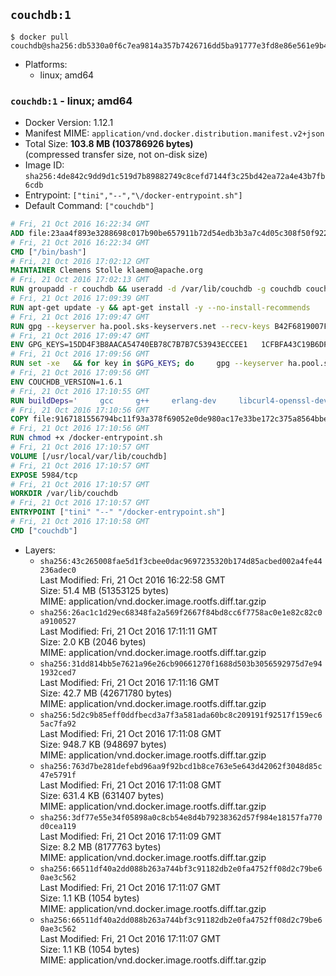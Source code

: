 ## `couchdb:1`

```console
$ docker pull couchdb@sha256:db5330a0f6c7ea9814a357b7426716dd5ba91777e3fd8e86e561e9b41811f012
```

-	Platforms:
	-	linux; amd64

### `couchdb:1` - linux; amd64

-	Docker Version: 1.12.1
-	Manifest MIME: `application/vnd.docker.distribution.manifest.v2+json`
-	Total Size: **103.8 MB (103786926 bytes)**  
	(compressed transfer size, not on-disk size)
-	Image ID: `sha256:4de842c9dd9d1c519d7b89882749c8cefd7144f3c25bd42ea72a4e43b7fb6cdb`
-	Entrypoint: `["tini","--","\/docker-entrypoint.sh"]`
-	Default Command: `["couchdb"]`

```dockerfile
# Fri, 21 Oct 2016 16:22:34 GMT
ADD file:23aa4f893e3288698c017b90be657911b72d54edb3b3a7c4d05c308f50f9228f in / 
# Fri, 21 Oct 2016 16:22:34 GMT
CMD ["/bin/bash"]
# Fri, 21 Oct 2016 17:02:12 GMT
MAINTAINER Clemens Stolle klaemo@apache.org
# Fri, 21 Oct 2016 17:02:13 GMT
RUN groupadd -r couchdb && useradd -d /var/lib/couchdb -g couchdb couchdb
# Fri, 21 Oct 2016 17:09:39 GMT
RUN apt-get update -y && apt-get install -y --no-install-recommends     ca-certificates     curl     erlang-nox     libicu52     libmozjs185-1.0     libnspr4     libnspr4-0d   && rm -rf /var/lib/apt/lists/*
# Fri, 21 Oct 2016 17:09:47 GMT
RUN gpg --keyserver ha.pool.sks-keyservers.net --recv-keys B42F6819007F00F88E364FD4036A9C25BF357DD4   && curl -o /usr/local/bin/gosu -fSL "https://github.com/tianon/gosu/releases/download/1.7/gosu-$(dpkg --print-architecture)"   && curl -o /usr/local/bin/gosu.asc -fSL "https://github.com/tianon/gosu/releases/download/1.7/gosu-$(dpkg --print-architecture).asc"   && gpg --verify /usr/local/bin/gosu.asc   && rm /usr/local/bin/gosu.asc   && chmod +x /usr/local/bin/gosu   && gpg --keyserver ha.pool.sks-keyservers.net --recv-keys 6380DC428747F6C393FEACA59A84159D7001A4E5   && curl -o /usr/local/bin/tini -fSL "https://github.com/krallin/tini/releases/download/v0.9.0/tini"   && curl -o /usr/local/bin/tini.asc -fSL "https://github.com/krallin/tini/releases/download/v0.9.0/tini.asc"   && gpg --verify /usr/local/bin/tini.asc   && rm /usr/local/bin/tini.asc   && chmod +x /usr/local/bin/tini
# Fri, 21 Oct 2016 17:09:47 GMT
ENV GPG_KEYS=15DD4F3B8AACA54740EB78C7B7B7C53943ECCEE1   1CFBFA43C19B6DF4A0CA3934669C02FFDF3CEBA3   25BBBAC113C1BFD5AA594A4C9F96B92930380381   4BFCA2B99BADC6F9F105BEC9C5E32E2D6B065BFB   5D680346FAA3E51B29DBCB681015F68F9DA248BC   7BCCEB868313DDA925DF1805ECA5BCB7BB9656B0   C3F4DFAEAD621E1C94523AEEC376457E61D50B88   D2B17F9DA23C0A10991AF2E3D9EE01E47852AEE4   E0AF0A194D55C84E4A19A801CDB0C0F904F4EE9B
# Fri, 21 Oct 2016 17:09:56 GMT
RUN set -xe   && for key in $GPG_KEYS; do     gpg --keyserver ha.pool.sks-keyservers.net --recv-keys "$key";   done
# Fri, 21 Oct 2016 17:09:56 GMT
ENV COUCHDB_VERSION=1.6.1
# Fri, 21 Oct 2016 17:10:55 GMT
RUN buildDeps='     gcc     g++     erlang-dev     libcurl4-openssl-dev     libicu-dev     libmozjs185-dev     libnspr4-dev     make   '   && apt-get update && apt-get install -y --no-install-recommends $buildDeps   && curl -fSL http://apache.osuosl.org/couchdb/source/$COUCHDB_VERSION/apache-couchdb-$COUCHDB_VERSION.tar.gz -o couchdb.tar.gz   && curl -fSL https://www.apache.org/dist/couchdb/source/$COUCHDB_VERSION/apache-couchdb-$COUCHDB_VERSION.tar.gz.asc -o couchdb.tar.gz.asc   && gpg --verify couchdb.tar.gz.asc   && mkdir -p /usr/src/couchdb   && tar -xzf couchdb.tar.gz -C /usr/src/couchdb --strip-components=1   && cd /usr/src/couchdb   && ./configure --with-js-lib=/usr/lib --with-js-include=/usr/include/mozjs   && make && make install   && apt-get purge -y --auto-remove $buildDeps   && rm -rf /var/lib/apt/lists/* /usr/src/couchdb /couchdb.tar.gz*   && chown -R couchdb:couchdb     /usr/local/lib/couchdb /usr/local/etc/couchdb     /usr/local/var/lib/couchdb /usr/local/var/log/couchdb /usr/local/var/run/couchdb   && chmod -R g+rw     /usr/local/lib/couchdb /usr/local/etc/couchdb     /usr/local/var/lib/couchdb /usr/local/var/log/couchdb /usr/local/var/run/couchdb   && mkdir -p /var/lib/couchdb   && sed -e 's/^bind_address = .*$/bind_address = 0.0.0.0/' -i /usr/local/etc/couchdb/default.ini   && sed -e 's!/usr/local/var/log/couchdb/couch.log$!/dev/null!' -i /usr/local/etc/couchdb/default.ini
# Fri, 21 Oct 2016 17:10:56 GMT
COPY file:9167181556794bc11f93a378f69052e0de980ac17e33be172c375a8564bbe89a in / 
# Fri, 21 Oct 2016 17:10:56 GMT
RUN chmod +x /docker-entrypoint.sh
# Fri, 21 Oct 2016 17:10:57 GMT
VOLUME [/usr/local/var/lib/couchdb]
# Fri, 21 Oct 2016 17:10:57 GMT
EXPOSE 5984/tcp
# Fri, 21 Oct 2016 17:10:57 GMT
WORKDIR /var/lib/couchdb
# Fri, 21 Oct 2016 17:10:57 GMT
ENTRYPOINT ["tini" "--" "/docker-entrypoint.sh"]
# Fri, 21 Oct 2016 17:10:58 GMT
CMD ["couchdb"]
```

-	Layers:
	-	`sha256:43c265008fae5d1f3cbee0dac9697235320b174d85acbed002a4fe44236adec0`  
		Last Modified: Fri, 21 Oct 2016 16:22:58 GMT  
		Size: 51.4 MB (51353125 bytes)  
		MIME: application/vnd.docker.image.rootfs.diff.tar.gzip
	-	`sha256:26ac1c1d29ec68348fa2a569f2667f84bd8cc6f7758ac0e1e82c82c0a9100527`  
		Last Modified: Fri, 21 Oct 2016 17:11:11 GMT  
		Size: 2.0 KB (2046 bytes)  
		MIME: application/vnd.docker.image.rootfs.diff.tar.gzip
	-	`sha256:31dd814bb5e7621a96e26cb90661270f1688d503b3056592975d7e941932ced7`  
		Last Modified: Fri, 21 Oct 2016 17:11:16 GMT  
		Size: 42.7 MB (42671780 bytes)  
		MIME: application/vnd.docker.image.rootfs.diff.tar.gzip
	-	`sha256:5d2c9b85eff0ddfbecd3a7f3a581ada60bc8c209191f92517f159ec65ac7fa92`  
		Last Modified: Fri, 21 Oct 2016 17:11:08 GMT  
		Size: 948.7 KB (948697 bytes)  
		MIME: application/vnd.docker.image.rootfs.diff.tar.gzip
	-	`sha256:763d7be281defebd96aa9f92bcd1b8ce763e5e643d42062f3048d85c47e5791f`  
		Last Modified: Fri, 21 Oct 2016 17:11:08 GMT  
		Size: 631.4 KB (631407 bytes)  
		MIME: application/vnd.docker.image.rootfs.diff.tar.gzip
	-	`sha256:3df77e55e34f05898a0c8cb54e8d4b79238362d57f984e18157fa770d0cea119`  
		Last Modified: Fri, 21 Oct 2016 17:11:09 GMT  
		Size: 8.2 MB (8177763 bytes)  
		MIME: application/vnd.docker.image.rootfs.diff.tar.gzip
	-	`sha256:66511df40a2dd088b263a744bf3c91182db2e0fa4752ff08d2c79be60ae3c562`  
		Last Modified: Fri, 21 Oct 2016 17:11:07 GMT  
		Size: 1.1 KB (1054 bytes)  
		MIME: application/vnd.docker.image.rootfs.diff.tar.gzip
	-	`sha256:66511df40a2dd088b263a744bf3c91182db2e0fa4752ff08d2c79be60ae3c562`  
		Last Modified: Fri, 21 Oct 2016 17:11:07 GMT  
		Size: 1.1 KB (1054 bytes)  
		MIME: application/vnd.docker.image.rootfs.diff.tar.gzip
